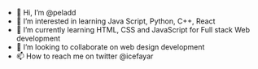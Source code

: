 - 👋 Hi, I’m @peladd
- 👀 I’m interested in learning Java Script, Python, C++, React
- 🌱 I’m currently learning HTML, CSS and JavaScript for Full stack Web development
- 💞️ I’m looking to collaborate on web design development
- 📫 How to reach me on twitter @icefayar

<!---
peladd/peladd is a ✨ special ✨ repository because its `README.md` (this file) appears on your GitHub profile.
You can click the Preview link to take a look at your changes.
--->
